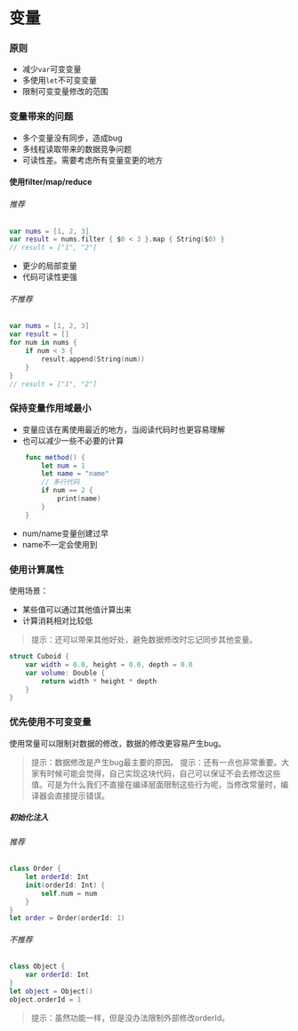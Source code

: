# 变量

### 原则
- 减少`var`可变变量
- 多使用`let`不可变变量
- 限制可变变量修改的范围

### 变量带来的问题
- 多个变量没有同步，造成bug
- 多线程读取带来的数据竞争问题
- 可读性差。需要考虑所有变量变更的地方

#### 使用filter/map/reduce
###### 推荐
```swift
var nums = [1, 2, 3]
var result = nums.filter { $0 < 3 }.map { String($0) }
// result = ["1", "2"]
```
- 更少的局部变量
- 代码可读性更强
###### 不推荐
```swift
var nums = [1, 2, 3]
var result = []
for num in nums {
    if num < 3 {
        result.append(String(num))
    }
}
// result = ["1", "2"]
```

### 保持变量作用域最小
- 变量应该在离使用最近的地方，当阅读代码时也更容易理解
- 也可以减少一些不必要的计算
```swift
    func method() {
        let num = 1
        let name = "name"
        // 多行代码
        if num == 2 {
            print(name)
        }
    }
```
- num/name变量创建过早
- name不一定会使用到

### 使用计算属性
使用场景：
- 某些值可以通过其他值计算出来
- 计算消耗相对比较低
> 提示：还可以带来其他好处，避免数据修改时忘记同步其他变量。
```swift
struct Cuboid {
    var width = 0.0, height = 0.0, depth = 0.0
    var volume: Double {
        return width * height * depth
    }
}
```

### 优先使用不可变变量
使用常量可以限制对数据的修改，数据的修改更容易产生bug。
> 提示：数据修改是产生bug最主要的原因。
> 提示：还有一点也非常重要。大家有时候可能会觉得，自己实现这块代码，自己可以保证不会去修改这些值。可是为什么我们不直接在编译层面限制这些行为呢，当修改常量时，编译器会直接提示错误。
##### 初始化注入
###### 推荐
```swift
class Order {
    let orderId: Int
    init(orderId: Int) {
        self.num = num
    }
}
let order = Order(orderId: 1)
```
###### 不推荐
```swift
class Object {
    var orderId: Int
}
let object = Object()
object.orderId = 1
```
> 提示：虽然功能一样，但是没办法限制外部修改orderId。
